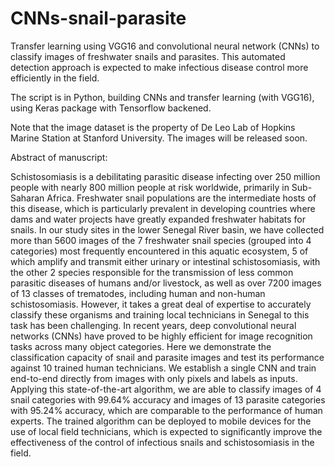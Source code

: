 # CNNs-snail-parasite

Transfer learning using VGG16 and convolutional neural network (CNNs) to classify images of freshwater snails and parasites. This automated detection approach is expected to make infectious disease control more efficiently in the field.

The script is in Python, building CNNs and transfer learning (with VGG16), using Keras package with Tensorflow backened.

Note that the image dataset is the property of De Leo Lab of Hopkins Marine Station at Stanford University. The images will be released soon.

Abstract of manuscript:

Schistosomiasis is a debilitating parasitic disease infecting over 250 million people with nearly 800 million people at risk worldwide,
primarily in Sub-Saharan Africa. Freshwater snail populations are the intermediate hosts of this disease, which is particularly prevalent
in developing countries where dams and water projects have greatly expanded freshwater habitats for snails. In our study sites in the
lower Senegal River basin, we have collected more than 5600 images of the 7 freshwater snail species (grouped into 4 categories) most
frequently encountered in this aquatic ecosystem, 5 of which amplify and transmit either urinary or intestinal schistosomiasis, with
the other 2 species responsible for the transmission of less common parasitic diseases of humans and/or livestock, as well as over 7200
images of 13 classes of trematodes, including human and non-human schistosomiasis. However, it takes a great deal of expertise to accurately classify these organisms and training local technicians in Senegal to this task has been challenging. In recent years, deep convolutional neural networks (CNNs) have proved to be highly efficient for image recognition tasks across many object categories. Here we
demonstrate the classification capacity of snail and parasite images and test its performance against 10 trained human technicians. We
establish a single CNN and train end-to-end directly from images with only pixels and labels as inputs. Applying this state-of-the-art
algorithm, we are able to classify images of 4 snail categories with 99.64% accuracy and images of 13 parasite categories with 95.24%
accuracy, which are comparable to the performance of human experts. The trained algorithm can be deployed to mobile devices for
the use of local field technicians, which is expected to significantly improve the effectiveness of the control of infectious snails and schistosomiasis in the field.
